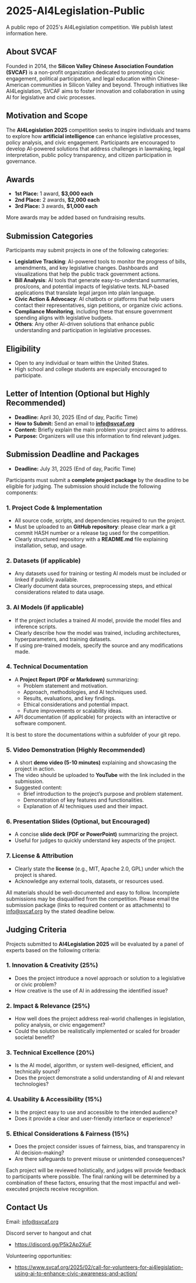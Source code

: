 # 2025-AI4Legislation-Public

A public repo of 2025's AI4Legislation competition. We publish latest information here. 

## About SVCAF  
Founded in 2014, the **Silicon Valley Chinese Association Foundation (SVCAF)** is a non-profit organization dedicated to promoting civic engagement, political participation, and legal education within Chinese-American communities in Silicon Valley and beyond. Through initiatives like AI4Legislation, SVCAF aims to foster innovation and collaboration in using AI for legislative and civic processes.  

## Motivation and Scope  
The **AI4Legislation 2025** competition seeks to inspire individuals and teams to explore how **artificial intelligence** can enhance legislative processes, policy analysis, and civic engagement. Participants are encouraged to develop AI-powered solutions that address challenges in lawmaking, legal interpretation, public policy transparency, and citizen participation in governance.  

## Awards
- **1st Place:** 1 award, **$3,000 each**  
- **2nd Place:** 2 awards, **$2,000 each**  
- **3rd Place:** 3 awards, **$1,000 each**  

More awards may be added based on fundraising results.
  
## Submission Categories  
Participants may submit projects in one of the following categories:
* **Legislative Tracking**: AI-powered tools to monitor the progress of bills, amendments, and key legislative changes.
Dashboards and visualizations that help the public track government actions.
* **Bill Analysis**:  AI tools that generate easy-to-understand summaries, pros/cons, and potential impacts of legislative texts. NLP-based applications that translate legal jargon into plain language.
* **Civic Action & Advocacy**: AI chatbots or platforms that help users contact their representatives, sign petitions, or organize civic actions.
* **Compliance Monitoring**, including these that ensure government spending aligns with legislative budgets.
* **Others**: Any other AI-driven solutions that enhance public understanding and participation in legislative processes.

## Eligibility
- Open to any individual or team within the United States.  
- High school and college students are especially encouraged to participate.  

## Letter of Intention (Optional but Highly Recommended)
- **Deadline:** April 30, 2025 (End of day, Pacific Time)  
- **How to Submit:** Send an email to **info@svcaf.org**  
- **Content:** Briefly explain the main problem your project aims to address.  
- **Purpose:** Organizers will use this information to find relevant judges.  

## Submission Deadline and Packages
- **Deadline:** July 31, 2025 (End of day, Pacific Time)  

Participants must submit a **complete project package** by the deadline to be eligible for judging. The submission should include the following components:  

### 1. **Project Code & Implementation**  
- All source code, scripts, and dependencies required to run the project.  
- Must be uploaded to an **GitHub repository**: please clear mark a git commit HASH number or a release tag used for the competition.
- Clearly structured repository with a **README.md** file explaining installation, setup, and usage.  

### 2. **Datasets (if applicable)**  
- Any datasets used for training or testing AI models must be included or linked if publicly available.  
- Clearly document data sources, preprocessing steps, and ethical considerations related to data usage.  

### 3. **AI Models (if applicable)**  
- If the project includes a trained AI model, provide the model files and inference scripts.  
- Clearly describe how the model was trained, including architectures, hyperparameters, and training datasets.  
- If using pre-trained models, specify the source and any modifications made.  

### 4. **Technical Documentation**  
- A **Project Report (PDF or Markdown)** summarizing:  
  - Problem statement and motivation.  
  - Approach, methodologies, and AI techniques used.  
  - Results, evaluations, and key findings.  
  - Ethical considerations and potential impact.  
  - Future improvements or scalability ideas.  
- API documentation (if applicable) for projects with an interactive or software component.  

It is best to store the documentations within a subfolder of your git repo. 

### 5. **Video Demonstration (Highly Recommended)**  
- A short **demo video (5-10 minutes)** explaining and showcasing the project in action.  
- The video should be uploaded to **YouTube** with the link included in the submission.  
- Suggested content:  
  - Brief introduction to the project’s purpose and problem statement.  
  - Demonstration of key features and functionalities.  
  - Explanation of AI techniques used and their impact.  

### 6. **Presentation Slides (Optional, but Encouraged)**  
- A concise **slide deck (PDF or PowerPoint)** summarizing the project.  
- Useful for judges to quickly understand key aspects of the project.  

### 7. **License & Attribution**  
- Clearly state the **license** (e.g., MIT, Apache 2.0, GPL) under which the project is shared.  
- Acknowledge any external tools, datasets, or resources used.  

All materials should be well-documented and easy to follow. Incomplete submissions may be disqualified from the competition.  Please email the submission package (links to required content or as attachments) to info@svcaf.org by the stated deadline below.

## Judging Criteria  

Projects submitted to **AI4Legislation 2025** will be evaluated by a panel of experts based on the following criteria:  

### 1. **Innovation & Creativity (25%)**  
- Does the project introduce a novel approach or solution to a legislative or civic problem?  
- How creative is the use of AI in addressing the identified issue?  

### 2. **Impact & Relevance (25%)**  
- How well does the project address real-world challenges in legislation, policy analysis, or civic engagement?  
- Could the solution be realistically implemented or scaled for broader societal benefit?  

### 3. **Technical Excellence (20%)**  
- Is the AI model, algorithm, or system well-designed, efficient, and technically sound?  
- Does the project demonstrate a solid understanding of AI and relevant technologies?  

### 4. **Usability & Accessibility (15%)**  
- Is the project easy to use and accessible to the intended audience?  
- Does it provide a clear and user-friendly interface or experience?  

### 5. **Ethical Considerations & Fairness (15%)**  
- Does the project consider issues of fairness, bias, and transparency in AI decision-making?  
- Are there safeguards to prevent misuse or unintended consequences?  

Each project will be reviewed holistically, and judges will provide feedback to participants where possible. The final ranking will be determined by a combination of these factors, ensuring that the most impactful and well-executed projects receive recognition.  

## Contact Us

Email: info@svcaf.org

Discord server to hangout and chat
* https://discord.gg/P5k2Ap2XuF

Volunteering opportunities:
* https://www.svcaf.org/2025/02/call-for-volunteers-for-ai4legislation-using-ai-to-enhance-civic-awareness-and-action/
